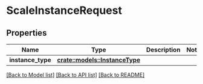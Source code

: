 # ScaleInstanceRequest

## Properties

Name | Type | Description | Notes
------------ | ------------- | ------------- | -------------
**instance_type** | [**crate::models::InstanceType**](instance-type.md) |  | 

[[Back to Model list]](../README.md#documentation-for-models) [[Back to API list]](../README.md#documentation-for-api-endpoints) [[Back to README]](../README.md)


